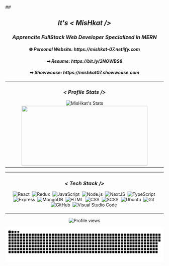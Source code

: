 ##<h2 align="center"><i><b>It's <  MisHkat  /></b></i></h2>
<h3 align="center"><i>Apprencite FullStack Web Developer Specialized in MERN</i></h3>

<div align="center">
 <h4>🌐 <i>Personal Website: https://mishkat-07.netlify.com</i> </h4>
<h4>➡ <i>Resume: https://bit.ly/3NOWBS8</i> </h4>
<h4>➡ <i>Showwcase: https://mishkat07.showwcase.com</i> </h4>
</div>

<div align="center">
            
  <table>
  <tr>
    <td >
<div align="center">
<h3 align="center"><i><  Profile Stats  /></i></h3>
            
<img height="190" width="400" src="https://github-readme-stats.vercel.app/api?username=MisHkat07&hide_border=true&show_icons=true&include_all_commits=true&theme=transparent" alt="MisHkat's Stats" />    
<img height="190" width="400" src="https://github-readme-stats.vercel.app/api/top-langs/?username=MisHkat07&hide_border=true&layout=compact&show_icons=true&theme=transparent&langs_count=10"/>
      
</div>
</td>
  </tr>
</table>
      
  <table>
  <tr >
    <td width="825">
      <h3 align="center"><i><  Tech Stack  /></i></h3>
<div align="center">

![React](https://img.shields.io/badge/-React-05122A?style=flat&logo=react)&nbsp;
![Redux](https://img.shields.io/badge/-Redux-05122A?style=flat&logo=redux)&nbsp;
![JavaScript](https://img.shields.io/badge/-JavaScript-05122A?style=flat&logo=javascript)&nbsp;
![Node.js](https://img.shields.io/badge/-Node.js-05122A?style=flat&logo=node.js)&nbsp;
![NextJS](https://img.shields.io/badge/-NextJS-05122A?style=flat&logo=next.js)&nbsp;
![TypeScript](https://img.shields.io/badge/-TypeScript-05122A?style=flat&logo=typescript)&nbsp;
![Express](https://img.shields.io/badge/-Express-05122A?style=flat&logo=expressjs)&nbsp;
![MongoDB](https://img.shields.io/badge/-MongoDB-05122A?style=flat&logo=mongodb)&nbsp;
![HTML](https://img.shields.io/badge/-HTML-05122A?style=flat&logo=HTML5)&nbsp;
![CSS](https://img.shields.io/badge/-CSS-05122A?style=flat&logo=CSS3&logoColor=1572B6)&nbsp;
![SCSS](https://img.shields.io/badge/-SCSS-05122A?style=flat&logo=SASS&logoColor=1572B6)&nbsp;
![Ubuntu](https://img.shields.io/badge/-Ubuntu-05122A?style=flat&logo=ubuntu&logoColor=1572B6)&nbsp;
![Git](https://img.shields.io/badge/-Git-05122A?style=flat&logo=git)&nbsp;
![GitHub](https://img.shields.io/badge/-GitHub-05122A?style=flat&logo=github)&nbsp;
![Visual Studio Code](https://img.shields.io/badge/-Visual%20Studio%20Code-05122A?style=flat&logo=visual-studio-code&logoColor=007ACC)&nbsp; <br/>

</div>
    </td>
  </tr>
</table>
 
![Profile views](https://gpvc.arturio.dev/MisHkat07)
</div>

   <p align="center">
   <a href="https://github.com/mikyll/mikyll"><img alt="Snake animation" src="https://github.com/mikyll/mikyll/blob/output/github-contribution-grid-snake.svg"/></a>
  </p>
  
